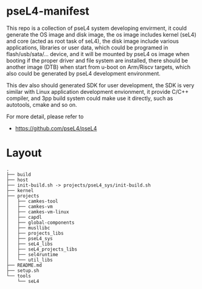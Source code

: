 # pseL4-manifest

This repo is a collection of pseL4 system developing envirment, it could generate the OS image and disk image, the os image includes kernel (seL4) and core (acted as root task of seL4), the disk image include various applications, libraries or user data, which could be programed in flash/usb/sata/... device, and it will be mounted by pseL4 os image when booting if the proper driver and file system are installed, there should be another image (DTB) when start from u-boot on Arm/Riscv targets, which also could be generated by pseL4 development environment.

This dev also should generated SDK for user development, the SDK is very similar with Linux application development envionment, it provide C/C++ compiler, and 3pp build system could make use it directly, such as autotools, cmake and so on.

For more detail, please refer to 
* https://github.com/pseL4/pseL4

# Layout

```
.
├── build
├── host
├── init-build.sh -> projects/pseL4_sys/init-build.sh
├── kernel
├── projects
│   ├── camkes-tool
│   ├── camkes-vm
│   ├── camkes-vm-linux
│   ├── capdl
│   ├── global-components
│   ├── musllibc
│   ├── projects_libs
│   ├── pseL4_sys
│   ├── seL4_libs
│   ├── seL4_projects_libs
│   ├── sel4runtime
│   └── util_libs
├── README.md
├── setup.sh
└── tools
    └── seL4
```


